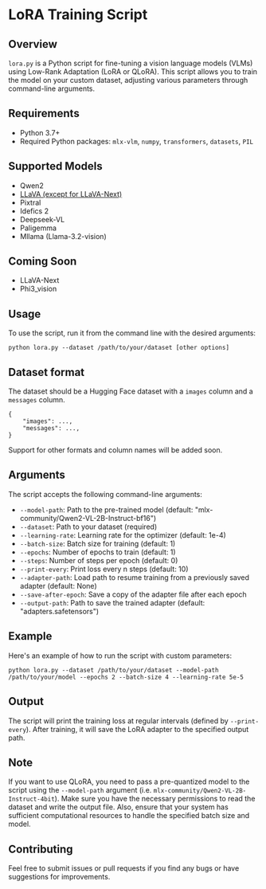 # LoRA Training Script

## Overview

`lora.py` is a Python script for fine-tuning a vision language models (VLMs) using Low-Rank Adaptation (LoRA or QLoRA). This script allows you to train the model on your custom dataset, adjusting various parameters through command-line arguments.

## Requirements

- Python 3.7+
- Required Python packages: `mlx-vlm`, `numpy`, `transformers`, `datasets`, `PIL`

## Supported Models
- Qwen2
- [LLaVA (except for LLaVA-Next)](LLAVA_FINETUNING.md)
- Pixtral
- Idefics 2
- Deepseek-VL
- Paligemma
- Mllama (Llama-3.2-vision)

## Coming Soon
- LLaVA-Next
- Phi3_vision

## Usage

To use the script, run it from the command line with the desired arguments:

```
python lora.py --dataset /path/to/your/dataset [other options]
```

## Dataset format

The dataset should be a Hugging Face dataset with a `images` column and a `messages` column.

```
{
    "images": ...,
    "messages": ...,
}
```

Support for other formats and column names will be added soon.

## Arguments

The script accepts the following command-line arguments:

- `--model-path`: Path to the pre-trained model (default: "mlx-community/Qwen2-VL-2B-Instruct-bf16")
- `--dataset`: Path to your dataset (required)
- `--learning-rate`: Learning rate for the optimizer (default: 1e-4)
- `--batch-size`: Batch size for training (default: 1)
- `--epochs`: Number of epochs to train (default: 1)
- `--steps`: Number of steps per epoch (default: 0)
- `--print-every`: Print loss every n steps (default: 10)
- `--adapter-path`: Load path to resume training from a previously saved adapter (default: None)
- `--save-after-epoch`: Save a copy of the adapter file after each epoch
- `--output-path`: Path to save the trained adapter (default: "adapters.safetensors")

## Example

Here's an example of how to run the script with custom parameters:

```
python lora.py --dataset /path/to/your/dataset --model-path /path/to/your/model --epochs 2 --batch-size 4 --learning-rate 5e-5
```

## Output

The script will print the training loss at regular intervals (defined by `--print-every`). After training, it will save the LoRA adapter to the specified output path.

## Note

If you want to use QLoRA, you need to pass a pre-quantized model to the script using the `--model-path` argument (i.e. `mlx-community/Qwen2-VL-2B-Instruct-4bit`).
Make sure you have the necessary permissions to read the dataset and write the output file. Also, ensure that your system has sufficient computational resources to handle the specified batch size and model.

## Contributing

Feel free to submit issues or pull requests if you find any bugs or have suggestions for improvements.
